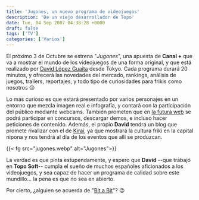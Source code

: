 ```yaml
---
title: 'Jugones, un nuevo programa de videojuegos'
description: 'De un viejo desarrollador de Topo'
date: Tue, 04 Sep 2007 04:38:28 +0000
draft: false
tags: ['TV']
categories: ['Varios']
---
```


El próximo 3 de Octubre se estrena "_Jugones_", una apuesta de **Canal +** que va a mostrar el mundo de los videojuegos de una forma original, y que está realizado por [David López Guaita](http://www.davidguaita.com/) desde Tokyo. Cada programa durará 20 minutos, y ofrecerá las novedades del mercado, rankings, análisis de juegos, trailers, reportajes, y todo tipo de curiosidades para frikis como nosotros :wink:

Lo más curioso es que estará presentado por varios personajes en un entorno que mezcla imagen real e infografía, y contará con la participación del público mediante webcams. También prometen que en [la futura web](http://www.plus.es/jugones) se podrá participar en concursos, descargar demos, e incluso hacer peticiones de contenido. Además, el propio **David** tendrá un blog que promete rivalizar con el de [Kirai](http://www.kirainet.com/), ya que mostrará la cultura friki en la capital nipona y nos tendrá al día de los eventos que allí se produzcan.

{{< fg src="jugones.webp" alt="Jugones">}}

La verdad es que pinta estupendamente, y espero que **David** --que trabajó en **Topo Soft**-- cumpla el sueño de muchos españoles aficionados a los videojuegos, y sea capaz de hacer un programa de calidad sobre este mundillo... la pena es que no sea en abierto.

Por cierto, ¿alguien se acuerda de "[Bit a Bit](http://www.youtube.com/results?search_query=bit+a+bit+game40&search=Search)"? :wink:
